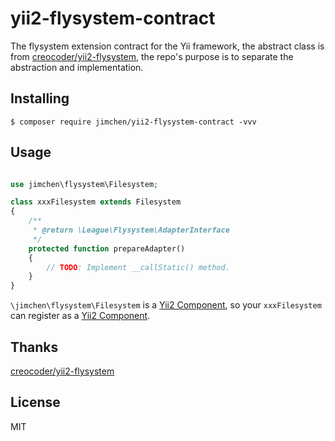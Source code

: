 # yii2-flysystem-contract

The flysystem extension contract for the Yii framework, the abstract class is from [creocoder/yii2-flysystem](https://github.com/creocoder/yii2-flysystem), the repo's purpose is to separate the abstraction and implementation.

## Installing

```shell
$ composer require jimchen/yii2-flysystem-contract -vvv
```

## Usage

```php

use jimchen\flysystem\Filesystem;

class xxxFilesystem extends Filesystem
{
    /**
     * @return \League\Flysystem\AdapterInterface
     */
    protected function prepareAdapter()
    {
        // TODO: Implement __callStatic() method.
    }
}

```

`\jimchen\flysystem\Filesystem` is a [Yii2 Component](https://www.yiiframework.com/doc/guide/2.0/en/structure-application-components), so your `xxxFilesystem` can register as a [Yii2 Component](https://www.yiiframework.com/doc/guide/2.0/en/structure-application-components).

## Thanks

[creocoder/yii2-flysystem](https://github.com/creocoder/yii2-flysystem)

## License

MIT